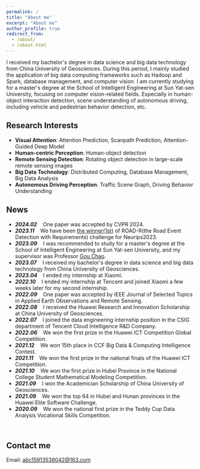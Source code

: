 ```yaml
---
permalink: /
title: "About me"
excerpt: "About me"
author_profile: true
redirect_from: 
  - /about/
  - /about.html
---
```


I received my bachelor's degree in data science and big data technology from China University of Geosciences. During this period, I mainly studied the application of big data computing frameworks such as Hadoop and Spark, database management, and computer vision.
I am currently studying for a master's degree at the School of Intelligent Engineering at Sun Yat-sen University, focusing on computer vision-related fields. Especially in human-object interaction detection, scene understanding of autonomous driving, including vehicle and pedestrian behavior detection, etc.


Research Interests
------
- **Visual Attention**: Attention Prediction, Scanpath Prediction, Attention-Guided Deep Model
- **Human-centric Perception**: Human-object detection
- **Remote Sensing Detection**: Rotating object detection in large-scale remote sensing images
- **Big Data Technology**: Distributed Computing, Database Management, Big Data Analysis
- **Autonomous Driving Perception**: Traffic Scene Graph, Driving Behavior Understanding


News
------
* ***2024.02*** $~~$ One paper was accepted by CVPR 2024.
* ***2023.11*** $~~$ We have been [the winner(1st)](https://sites.google.com/view/road-r/winners) of ROAD-R(the Road Event Detection with Requirements) challenge for Neurips2023.
* ***2023.09*** $~~$ I was recommended to study for a master's degree at the School of Intelligent Engineering at Sun Yat-sen University, and my supervisor was Professor [Gou Chao](https://chaogou.github.io/).
* ***2023.07*** $~~$ I received my bachelor's degree in data science and big data technology from China University of Geosciences.
* ***2023.04*** $~~$ I ended my internship at Xiaomi.
* ***2022.10*** $~~$ I ended my internship at Tencent and joined Xiaomi a few weeks later for my second internship.
* ***2022.09*** $~~$ One paper was accepted by IEEE Journal of Selected Topics in Applied Earth Observations and Remote Sensing.
* ***2022.08*** $~~$ I received the Huawei Research and Innovation Scholarship at China University of Geosciences.
* ***2022.07*** $~~$ I joined the data engineering internship position in the CSIG department of Tencent Cloud Intelligence R&D Company.
* ***2022.06*** $~~$ We won the first prize in the Huawei ICT Competition Global Competition.
* ***2021.12*** $~~$ We won 15th place in CCF Big Data & Computing Intelligence Contest.
* ***2021.11*** $~~$ We won the first prize in the national finals of the Huawei ICT Competition.
* ***2021.10*** $~~$ We won the first prize in Hubei Province in the National College Student Mathematical Modeling Competition.
* ***2021.09*** $~~$ I won the Academician Scholarship of China University of Geosciences.
* ***2021.09*** $~~$ We won the top 64 in Hubei and Hunan provinces in the Huawei Elite Software Challenge.
* ***2020.09*** $~~$ We won the national first prize in the Teddy Cup Data Analysis Vocational Skills Competition.

<br>

Contact me
------
Email: abc15913538042@163.com
